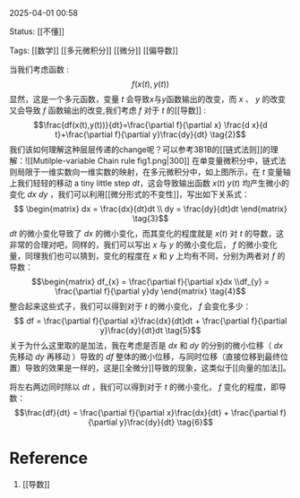 2025-04-01  00:58

Status: [[不懂]]

Tags: [[数学]]  [[多元微积分]]  [[微分]] [[偏导数]]

当我们考虑函数 :$$ f(x(t),y(t)) \tag{1}$$显然，这是一个多元函数，变量 $t$ 会导致$x$与$y$函数输出的改变，而 $x$ 、 $y$ 的改变又会导致 $f$ 函数输出的改变,我们考虑 $f$ 对于 $t$ 的[[导数]] :$$\frac{df(x(t),y(t))}{dt}=\frac{\partial f}{\partial x} \frac{d x}{d t}+\frac{\partial f}{\partial y}\frac{dy}{dt} \tag{2}$$
我们该如何理解这种层层传递的change呢？可以参考3B1B的[[链式法则]]的理解：![[Mutilple-variable Chain rule fig1.png|300]]
在单变量微积分中，链式法则局限于一维实数向一维实数的映射，在多元微积分中，如上图所示，在 $t$ 变量轴上我们轻轻的移动 a tiny little step $dt$，这会导致输出函数 $x(t)$ $y(t)$ 均产生微小的变化 $dx$ $dy$ ，我们可以利用[[微分形式的不变性]]，写出如下关系式：$$ \begin{matrix}
dx = \frac{dx}{dt}dt
 \\ dy = \frac{dy}{dt}dt
\end{matrix}  \tag{3}$$$dt$ 的微小变化导致了 $dx$ 的微小变化，而其变化的程度就是 $x(t)$ 对 $t$ 的导数，这非常的合理对吧，同样的，我们可以写出 $x$ 与 $y$ 的微小变化后， $f$ 的微小变化量，同理我们也可以猜到，变化的程度在 $x$ 和 $y$ 上均有不同，分别为两者对 $f$ 的导数：$$\begin{matrix} df_{x} = \frac{\partial f}{\partial x}dx 
\\df_{y} = \frac{\partial f}{\partial y}dy 
\end{matrix} \tag{4}$$ 整合起来这些式子，我们可以得到对于 $t$ 的微小变化， $f$ 会变化多少：$$ df = \frac{\partial f}{\partial x}\frac{dx}{dt}dt + \frac{\partial f}{\partial y}\frac{dy}{dt}dt  \tag{5}$$
关于为什么这里取的是加法，我在考虑是否是 $dx$ 和 $dy$ 的分别的微小位移（ $dx$ 先移动  $dy$ 再移动 ）导致的 $df$ 整体的微小位移，与同时位移（直接位移到最终位置）导致的效果是一样的，这是[[全微分]]导致的现象，这类似于[[向量的加法]]。

将左右两边同时除以 $dt$ ，我们可以得到对于 $t$ 的微小变化， $f$ 变化的程度，即导数：$$\frac{df}{dt} = \frac{\partial f}{\partial x}\frac{dx}{dt} + \frac{\partial f}{\partial y}\frac{dy}{dt} \tag{6}$$
# Reference
1. [[导数]]